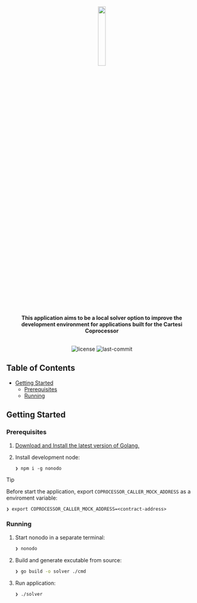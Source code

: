 <br>
<p align="center">
    <img src="https://github.com/Mugen-Builders/.github/assets/153661799/7ed08d4c-89f4-4bde-a635-0b332affbd5d" align="center" width="20%">
</p>
<br>
<div align="center">
    <i></i>
</div>
<div align="center">
<b>This application aims to be a local solver option to improve the development environment for applications built for the Cartesi Coprocessor</b>
</div>
<br>
<p align="center">
	<img src="https://img.shields.io/github/license/tribeshq/tribes?style=default&logo=opensourceinitiative&logoColor=white&color=00F6FF" alt="license">
	<img src="https://img.shields.io/github/last-commit/tribeshq/tribes?style=default&logo=git&logoColor=white&color=CCFDFF" alt="last-commit">
</p>

##  Table of Contents

- [Getting Started](#getting-started)
  - [Prerequisites](#prerequisites)
  - [Running](#running)

##  Getting Started

###  Prerequisites
1. [Download and Install the latest version of Golang.](https://go.dev/doc/install)

2. Install development node:
	```shell
	❯ npm i -g nonodo
	```

> [!TIP]
> Before start the application, export `COPROCESSOR_CALLER_MOCK_ADDRESS` as a enviroment variable:
>
>   ```shell
>   ❯ export COPROCESSOR_CALLER_MOCK_ADDRESS=<contract-address>
>   ```

###  Running

1. Start nonodo in a separate terminal:

   ```sh
   ❯ nonodo
   ```

2. Build and generate excutable from source:

   ```sh
   ❯ go build -o solver ./cmd 
   ```
   

3. Run application:

   ```sh
   ❯ ./solver
   ```
